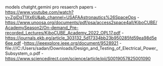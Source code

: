 models
  chatght,gemini pro
resaerch papers
   -https://www.youtube.com/watch?v=ZgiDqT1Xx6U&ab_channel=USAFAAstronautics%26SpaceOps
   -https://www.unoosa.org/documents/pdf/psa/access2space4all/KiboCUBE/AcademySeason2/On-demand_Pre-recorded_Lectures/KiboCUBE_Academy_2022_OPL17.pdf
   -https://journals.ekb.eg/article_303132_5d17334bb23b950285fd59ea98d5e6ee.pdf
   -https://ieeexplore.ieee.org/document/9528921
   -file:///C:/Users/sadan/Downloads/Design_and_Testing_of_Electrical_Power_Subsystem_o.pdf
   -https://www.sciencedirect.com/science/article/pii/S0019057825001090

